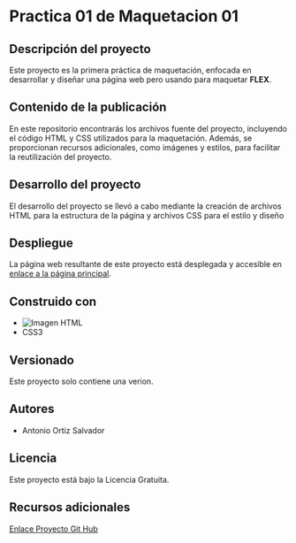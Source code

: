 # Practica 01 de Maquetacion 01

## Descripción del proyecto

Este proyecto es la primera práctica de maquetación, enfocada en desarrollar y diseñar una página web pero usando para maquetar **FLEX**.

## Contenido de la publicación

En este repositorio encontrarás los archivos fuente del proyecto, incluyendo el código HTML y CSS utilizados para la maquetación. Además, se proporcionan recursos adicionales, como imágenes y estilos, para facilitar la reutilización del proyecto.

## Desarrollo del proyecto

El desarrollo del proyecto se llevó a cabo mediante la creación de archivos HTML para la estructura de la página y archivos CSS para el estilo y diseño

## Despliegue

La página web resultante de este proyecto está desplegada y accesible en [enlace a la página principal](https://github.com/aos4655/mflexP01c_OrtizSalvadorAntonio/blob/main/maquetacionFLEX_Practica01c.html).

## Construido con

* ![Imagen HTML](https://upload.wikimedia.org/wikipedia/commons/thumb/6/61/HTML5_logo_and_wordmark.svg/375px-HTML5_logo_and_wordmark.svg.png)
* CSS3

## Versionado

Este proyecto solo contiene una verion.

## Autores

* Antonio Ortiz Salvador

## Licencia

Este proyecto está bajo la Licencia Gratuita.

## Recursos adicionales

[Enlace Proyecto Git Hub](https://github.com/aos4655/mflexP01c_OrtizSalvadorAntonio)
